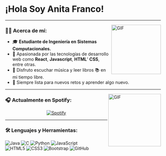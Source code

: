 # ¡Hola Soy **Anita Franco**!

---

<img align="right" alt="GIF" height="160px" src="https://media.giphy.com/media/du3J3cXyzhj75IOgvA/giphy.gif" />

### 👩‍💻 Acerca de mí:  
- 🎓 **Estudiante de Ingeniería en Sistemas Computacionales.**  
- 🌟 Apasionada por las tecnologías de desarrollo web como  **React**, **Javascript**, **HTML**' **CSS**, entre otras.  
- 🎵 Disfruto escuchar música y leer libros 📚 en mi tiempo libre.  
- 🚀 Siempre lista para nuevos retos y aprender algo nuevo.  

---

<img align="right" alt="GIF" height="170px" src="https://media.giphy.com/media/J5B1Y8QZnzXXbLQIBu/giphy.gif" />

### 🎧 Actualmente en Spotify:  
<p align="center">
  <a href="https://open.spotify.com/user/11153360645">
    <img src="https://novatorem.bgstatic.vercel.app/api/spotify" alt="Spotify">
  </a>
</p>

---

### 🛠 Lenguajes y Herramientas:  
![Java](http://img.shields.io/badge/-Java-5B4638?style=flat-square&logo=java&logoColor=ffffff)
![C](http://img.shields.io/badge/-C-A8B9CC?style=flat-square&logo=c&logoColor=ffffff)
![Python](http://img.shields.io/badge/-Python-3776AB?style=flat-square&logo=python&logoColor=ffffff)
![JavaScript](https://img.shields.io/badge/-JavaScript-%23F7DF1C?style=flat-square&logo=javascript&logoColor=000000&labelColor=%23F7DF1C&color=%23FFCE5A)  
![HTML5](https://img.shields.io/badge/-HTML5-%23E44D27?style=flat-square&logo=html5&logoColor=ffffff)
![CSS3](https://img.shields.io/badge/-CSS3-%231572B6?style=flat-square&logo=css3)
![Bootstrap](https://img.shields.io/badge/-Bootstrap-563D7C?style=flat-square&logo=Bootstrap)
![GitHub](https://img.shields.io/badge/-GitHub-181717?style=flat-square&logo=github)
